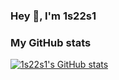 ### Hey 🫧, I'm 1s22s1


### My GitHub stats

[![1s22s1's GitHub stats](https://github-readme-stats.vercel.app/api?username=1s22s1)](https://github.com/anuraghazra/github-readme-stats)
